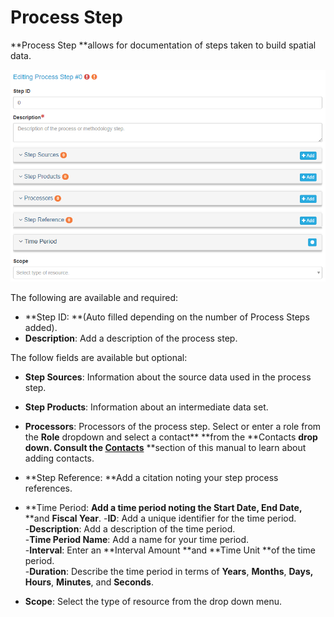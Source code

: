 # Process Step

**Process Step **allows for documentation of steps taken to build spatial data.

![](/assets/Process_Step_Window.png)

The following are available and required:

* **Step ID: **\(Auto filled depending on the number of Process Steps added\).
* **Description**: Add a description of the process step.

The follow fields are available but optional:

* **Step Sources**: Information about the source data used in the process step.
* **Step Products**: Information about an intermediate data set.
* **Processors**: Processors of the process step. Select or enter a role from the **Role** dropdown and select a contact** **from the **Contacts **drop down. Consult the [**Contacts**](/contacts.md)** **section of this manual to learn about adding contacts.
* **Step Reference: **Add a citation noting your step process references.
* **Time Period: **Add a time period noting the **Start Date,** **End Date**,** **and **Fiscal Year**.
  -**ID**: Add a unique identifier for the time period.  
  -**Description**: Add a description of the time period.  
  -**Time Period Name**: Add a name for your time period.  
  -**Interval**: Enter an **Interval Amount **and **Time Unit **of the time period.  
  -**Duration**: Describe the time period in terms of **Years**, **Months**, **Days, Hours**, **Minutes**, and **Seconds**.

* **Scope**: Select the type of resource from the drop down menu.



